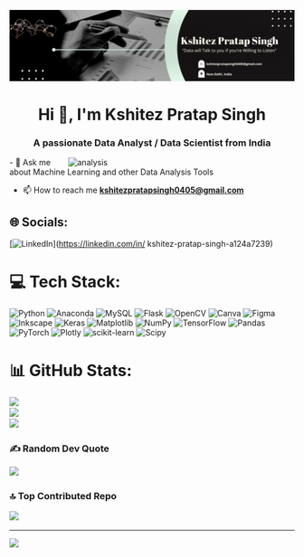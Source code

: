 ![Design and Development](https://github.com/Kshitez-Pratap-Singh/Kshitez-Pratap-Singh/blob/main/1653670117835.jpg)
<h1 align="center">Hi 👋, I'm Kshitez Pratap Singh</h1>
<h3 align="center">A passionate Data Analyst / Data Scientist from India</h3>
<img align="right" alt="analysis" width="400" src="https://gomycode.com/wp-content/uploads/2023/10/2.gif">
- 💬 Ask me about Machine Learning and other Data Analysis Tools

- 📫 How to reach me **kshitezpratapsingh0405@gmail.com**


## 🌐 Socials:
[![LinkedIn](https://img.shields.io/badge/LinkedIn-%230077B5.svg?logo=linkedin&logoColor=white)](https://linkedin.com/in/ kshitez-pratap-singh-a124a7239) 

# 💻 Tech Stack:
![Python](https://img.shields.io/badge/python-3670A0?style=for-the-badge&logo=python&logoColor=ffdd54) ![Anaconda](https://img.shields.io/badge/Anaconda-%2344A833.svg?style=for-the-badge&logo=anaconda&logoColor=white) ![MySQL](https://img.shields.io/badge/mysql-%2300000f.svg?style=for-the-badge&logo=mysql&logoColor=white) ![Flask](https://img.shields.io/badge/flask-%23000.svg?style=for-the-badge&logo=flask&logoColor=white) ![OpenCV](https://img.shields.io/badge/opencv-%23white.svg?style=for-the-badge&logo=opencv&logoColor=white) ![Canva](https://img.shields.io/badge/Canva-%2300C4CC.svg?style=for-the-badge&logo=Canva&logoColor=white) ![Figma](https://img.shields.io/badge/figma-%23F24E1E.svg?style=for-the-badge&logo=figma&logoColor=white) ![Inkscape](https://img.shields.io/badge/Inkscape-e0e0e0?style=for-the-badge&logo=inkscape&logoColor=080A13) ![Keras](https://img.shields.io/badge/Keras-%23D00000.svg?style=for-the-badge&logo=Keras&logoColor=white) ![Matplotlib](https://img.shields.io/badge/Matplotlib-%23ffffff.svg?style=for-the-badge&logo=Matplotlib&logoColor=black) ![NumPy](https://img.shields.io/badge/numpy-%23013243.svg?style=for-the-badge&logo=numpy&logoColor=white) ![TensorFlow](https://img.shields.io/badge/TensorFlow-%23FF6F00.svg?style=for-the-badge&logo=TensorFlow&logoColor=white) ![Pandas](https://img.shields.io/badge/pandas-%23150458.svg?style=for-the-badge&logo=pandas&logoColor=white) ![PyTorch](https://img.shields.io/badge/PyTorch-%23EE4C2C.svg?style=for-the-badge&logo=PyTorch&logoColor=white) ![Plotly](https://img.shields.io/badge/Plotly-%233F4F75.svg?style=for-the-badge&logo=plotly&logoColor=white) ![scikit-learn](https://img.shields.io/badge/scikit--learn-%23F7931E.svg?style=for-the-badge&logo=scikit-learn&logoColor=white) ![Scipy](https://img.shields.io/badge/SciPy-%230C55A5.svg?style=for-the-badge&logo=scipy&logoColor=%white)
# 📊 GitHub Stats:
![](https://github-readme-stats.vercel.app/api?username=Kshitez-Pratap-Singh&theme=dark&hide_border=false&include_all_commits=true&count_private=true)<br/>
![](https://github-readme-streak-stats.herokuapp.com/?user=Kshitez-Pratap-Singh&theme=dark&hide_border=false)<br/>
![](https://github-readme-stats.vercel.app/api/top-langs/?username=Kshitez-Pratap-Singh&theme=dark&hide_border=false&include_all_commits=true&count_private=true&layout=compact)

### ✍️ Random Dev Quote
![](https://quotes-github-readme.vercel.app/api?type=horizontal&theme=radical)

### 🔝 Top Contributed Repo
![](https://github-contributor-stats.vercel.app/api?username=Kshitez-Pratap-Singh&limit=5&theme=dark&combine_all_yearly_contributions=true)

---
[![](https://visitcount.itsvg.in/api?id=Kshitez-Pratap-Singh&icon=0&color=0)](https://visitcount.itsvg.in)

<!-- Proudly created with GPRM ( https://gprm.itsvg.in ) -->
